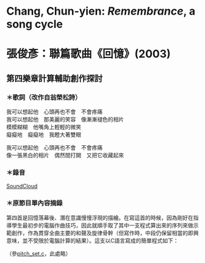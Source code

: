 # Chang, Chun-yien: _Remembrance_, a song cycle
# 張俊彥：聯篇歌曲《回憶》(2003)

## 第四樂章計算輔助創作探討

### ＊歌詞（改作自翁榮松詩）

我可以想起他　心頭再也不會　不會疼痛<br>
我可以想起他　那美麗的笑容　像漸漸褪色的相片<br>
模模糊糊　他嘴角上輕輕的微笑<br>
癡癡地　癡癡地　我瞪大著雙眼<br>

我可以想起他　心頭再也不會　不會疼痛<br>
像一張黑白的相片　偶然間打開　又把它收藏起來

### ＊錄音

[SoundCloud](https://soundcloud.com/canticorum/remembrance-4)

### ＊原節目單內容摘錄

第四首是回憶落幕後、潛在意識慢慢浮現的描繪。在寫這首的時候，因為剛好在指導學生最初步的電腦作曲技巧，因此就順手取了其中一支程式算出來的序列來做示範創作，作為貫穿全曲主要的和聲及旋律骨幹（但寫作時，中段仍保留相當的即興意味，並不受限於電腦計算的結果）。這支以C語言寫成的簡單程式如下：

（參[pitch_set.c](https://github.com/canticum/remembrance/blob/master/pitch_set.c)，此處略）